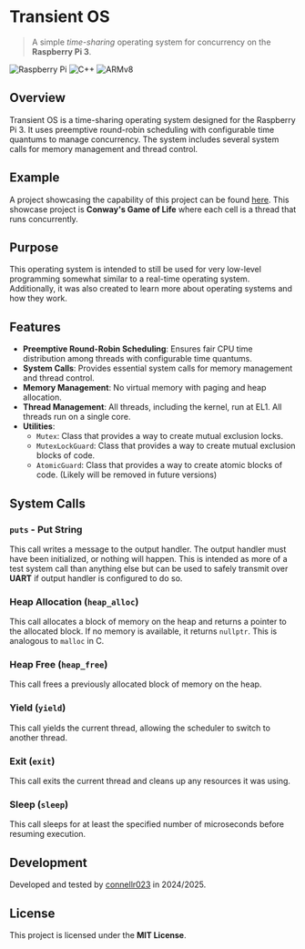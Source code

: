 # $\text{Transient OS}$

> A simple _time-sharing_ operating system for concurrency on the **Raspberry Pi 3**.

![Raspberry Pi](https://img.shields.io/badge/-Raspberry_Pi-C51A4A?style=for-the-badge&logo=Raspberry-Pi)
![C++](https://img.shields.io/badge/c++-%2300599C.svg?style=for-the-badge&logo=cplusplus&logoColor=white)
![ARMv8](https://img.shields.io/badge/ARMv8-%23000000.svg?style=for-the-badge&logo=arm&logoColor=00c1de)

## Overview

$\text{Transient OS}$ is a time-sharing operating system designed for the Raspberry Pi 3. It uses preemptive round-robin scheduling with configurable time quantums to manage concurrency. The system includes several system calls for memory management and thread control.

## Example

A project showcasing the capability of this project can be found <a href="https://github.com/connellr023/game-of-life-tos">here</a>. This showcase project is **Conway's Game of Life** where each cell is a thread that runs concurrently.

## Purpose

This operating system is intended to still be used for very low-level programming somewhat similar to a real-time operating system. Additionally, it was also created to learn more about operating systems and how they work.

## Features

- **Preemptive Round-Robin Scheduling**: Ensures fair CPU time distribution among threads with configurable time quantums.
- **System Calls**: Provides essential system calls for memory management and thread control.
- **Memory Management**: No virtual memory with paging and heap allocation.
- **Thread Management**: All threads, including the kernel, run at EL1. All threads run on a single core.
- **Utilities**:
  - `Mutex`: Class that provides a way to create mutual exclusion locks.
  - `MutexLockGuard`: Class that provides a way to create mutual exclusion blocks of code.
  - `AtomicGuard`: Class that provides a way to create atomic blocks of code. (Likely will be removed in future versions)

## System Calls

### `puts` - Put String

This call writes a message to the output handler. The output handler must have been initialized, or nothing will happen. This is intended as more of a test system call than anything else but can be used to safely transmit over **UART** if output handler is configured to do so.

### Heap Allocation (`heap_alloc`)

This call allocates a block of memory on the heap and returns a pointer to the allocated block. If no memory is available, it returns `nullptr`. This is analogous to `malloc` in C.

### Heap Free (`heap_free`)

This call frees a previously allocated block of memory on the heap.

### Yield (`yield`)

This call yields the current thread, allowing the scheduler to switch to another thread.

### Exit (`exit`)

This call exits the current thread and cleans up any resources it was using.

### Sleep (`sleep`)

This call sleeps for at least the specified number of microseconds before resuming execution.

## Development

Developed and tested by [connellr023](https://github.com/connellr023) in 2024/2025.

## License

This project is licensed under the **MIT License**.
